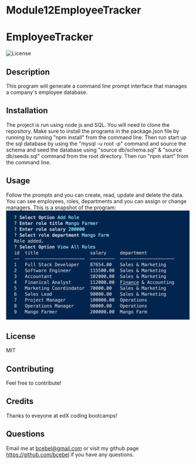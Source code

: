 # Module12EmployeeTracker

# EmployeeTracker

![License](https://img.shields.io/badge/License-MIT-yellow.svg)

## Description

This program will generate a command line prompt interface that manages a company's employee database.

## Installation

The project is run using node js and SQL. You will need to clone the repository. Make sure to install the programs in the package.json file by running by running "npm install" from the command line. Then run start up the sql database by using the "mysql -u root -p" command and source the schema and seed the database using "source db/schema.sql" & "source db/seeds.sql" command from the root directory. Then run "npm start" from the command line.

## Usage

Follow the prompts and you can create, read, update and delete the data. You can see employees, roles, departments and you can assign or change managers.
This is a snapshot of the program:
<img src="./screenshot.png" alt="screenshot" title="screenshot" width="500">

## License

MIT

## Contributing

Feel free to contribute!

## Credits

Thanks to eveyone at edX coding bootcamps!

## Questions

Email me at bcebel@gmail.com or visit my github page https://github.com/bcebel if you have any questions.
